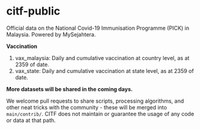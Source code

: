 # citf-public
Official data on the National Covid-​19 Immunisation Programme (PICK) in Malaysia. Powered by MySejahtera.

**Vaccination**
1) vax_malaysia: Daily and cumulative vaccination at country level, as at 2359 of date.
2) vax_state: Daily and cumulative vaccination at state level, as at 2359 of date.

**More datasets will be shared in the coming days.**

We welcome pull requests to share scripts, processing algorithms, and other neat tricks with the community - these will be merged into `main/contrib/`. CITF does not maintain or guarantee the usage of any code or data at that path.
